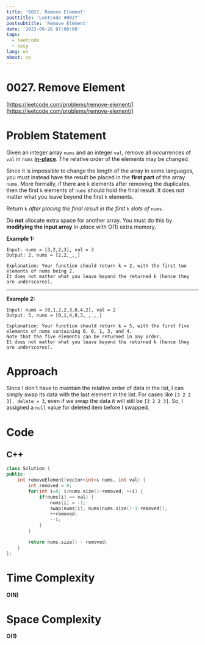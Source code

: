 ```yaml
---
title: '0027. Remove Element'
posttitle: 'Leetcode #0027'
postsubtitle: 'Remove Element'
date: '2022-09-26 07:00:00'
tags:
  - leetcode
  - easy
lang: en
about: cp
---
```


# 0027. Remove Element

[https://leetcode.com/problems/remove-element/](https://leetcode.com/problems/remove-element/)

# Problem Statement

Given an integer array `nums` and an integer `val`, remove all occurrences of `val` in `nums` [**in-place**](https://en.wikipedia.org/wiki/In-place_algorithm). The relative order of the elements may be changed.

Since it is impossible to change the length of the array in some languages, you must instead have the result be placed in the **first part** of the array `nums`. More formally, if there are `k` elements after removing the duplicates, then the first `k` elements of `nums` should hold the final result. It does not matter what you leave beyond the first `k` elements.

Return `k` _after placing the final result in the first_ `k` _slots of_ `nums`.

Do **not** allocate extra space for another array. You must do this by **modifying the input array** _in-place_ with O(1) extra memory.

**Example 1:**

```text
Input: nums = [3,2,2,3], val = 3
Output: 2, nums = [2,2,_,_]

Explanation: Your function should return k = 2, with the first two elements of nums being 2.
It does not matter what you leave beyond the returned k (hence they are underscores).
```

---

**Example 2:**

```text
Input: nums = [0,1,2,2,3,0,4,2], val = 2
Output: 5, nums = [0,1,4,0,3,_,_,_]

Explanation: Your function should return k = 5, with the first five elements of nums containing 0, 0, 1, 3, and 4.
Note that the five elements can be returned in any order.
It does not matter what you leave beyond the returned k (hence they are underscores).
```

# Approach

Since I don't have to maintain the relative order of data in the list, I can simply swap its data with the last element in the list. For cases like `[3 2 2 3], delete = 3`, even if we swap the data it will still be `[3 2 2 3]`. So, I assigned a `null` value for deleted item before I swapped.

# Code

## C++

```cpp
class Solution {
public:
    int removeElement(vector<int>& nums, int val) {
        int removed = 0;
        for(int i=0; i<nums.size()-removed; ++i) {
            if(nums[i] == val) {
                nums[i] = -1;
                swap(nums[i], nums[nums.size()-1-removed]);
                ++removed;
                --i;
            }
        }

        return nums.size() - removed;
    }
};
```

# Time Complexity

**O(N)**

# Space Complexity

**O(1)**
